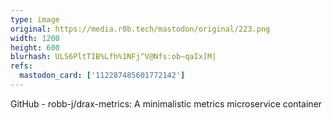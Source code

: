 ```yaml
---
type: image
original: https://media.r0b.tech/mastodon/original/223.png
width: 1200
height: 600
blurhash: ULS6PltTIB%Lfh%1NFj^V@Nfs:ob~qaIx]M|
refs:
  mastodon_card: ['112287485601772142']
---
```


GitHub - robb-j/drax-metrics: A minimalistic metrics microservice container
